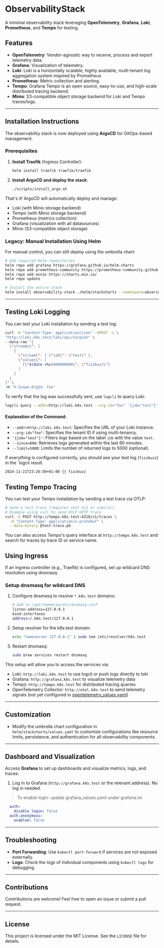 # ObservabilityStack

A minimal observability stack leveraging **OpenTelemetry**, **Grafana**, **Loki**, **Prometheus**, and **Tempo** for testing.

## Features
- **OpenTelemetry**: Vendor-agnostic way to receive, process and export telemetry data.
- **Grafana**: Visualization of telemetry.
- **Loki**: Loki is a horizontally scalable, highly available, multi-tenant log aggregation system inspired by Prometheus
- **Prometheus**: Metric collection and alerting.
- **Tempo**: Grafana Tempo is an open source, easy-to-use, and high-scale distributed tracing backend.
- **Minio**: S3-compatible object storage backend for Loki and Tempo traces/logs.

---

## Installation Instructions

The observability stack is now deployed using **ArgoCD** for GitOps-based management.

### Prerequisites

1. **Install Traefik** (Ingress Controller):
   ```bash
   helm install traefik traefik/traefik
   ```

2. **Install ArgoCD and deploy the stack**:
   ```bash
   ./scripts/install_argo.sh
   ```

That's it! ArgoCD will automatically deploy and manage:
- Loki (with Minio storage backend)
- Tempo (with Minio storage backend) 
- Prometheus (metrics collection)
- Grafana (visualization with all datasources)
- Minio (S3-compatible object storage)

### Legacy: Manual Installation Using Helm

For manual control, you can still deploy using the umbrella chart:

```bash
# Add required Helm repositories
helm repo add grafana https://grafana.github.io/helm-charts
helm repo add prometheus-community https://prometheus-community.github.io/helm-charts
helm repo add minio https://charts.min.io/
helm repo update

# Install the entire stack
helm install observability-stack ./helm/stackcharts --namespace=observability-lab --create-namespace
```

---

## Testing Loki Logging

You can test your Loki installation by sending a test log:

```bash
curl -H "Content-Type: application/json" -XPOST -s \
"http://loki.k8s.test/loki/api/v1/push" \
--data-raw "{
  \"streams\": [
    {
      \"stream\": { \"job\": \"test\" },
      \"values\": [
        [\"$(date +%s)000000000\", \"fizzbuzz\"]
      ]
    }
  ]
}" \
-H "X-Scope-OrgId: foo"
```

To verify that the log was successfully sent, use `logcli` to query Loki:

```bash
logcli query --addr=http://loki.k8s.test --org-id="foo" '{job="test"}' --limit=5000 --since=60m
```

#### Explanation of the Command:
- `--addr=http://loki.k8s.test`: Specifies the URL of your Loki instance.
- `--org-id="foo"`: Specifies the tenant ID if using multi-tenancy.
- `'{job="test"}'`: Filters logs based on the label `job` with the value `test`.
- `--since=60m`: Retrieves logs generated within the last 60 minutes.
- `--limit=5000`: Limits the number of returned logs to 5000 (optional).

If everything is configured correctly, you should see your test log (`fizzbuzz`) in the `logcli result.
```bash
2024-11-21T23:26:50+01:00 {} fizzbuzz
```

## Testing Tempo Tracing

You can test your Tempo installation by sending a test trace via OTLP:

```bash
# Send a test trace (requires otel CLI or similar)
# Example using curl to send OTLP HTTP trace
curl -X POST http://tempo.k8s.test:4318/v1/traces \
  -H "Content-Type: application/x-protobuf" \
  --data-binary @test-trace.pb
```

You can also access Tempo's query interface at `http://tempo.k8s.test` and search for traces by trace ID or service name.

## Using Ingress

If an ingress controller (e.g., Traefik) is configured, set up wildcard DNS resolution using dnsmasq:

### Setup dnsmasq for wildcard DNS

1. Configure dnsmasq to resolve `*.k8s.test` domains:
   ```bash
   # Add to /opt/homebrew/etc/dnsmasq.conf
   listen-address=127.0.0.1
   bind-interfaces
   address=/.k8s.test/127.0.0.1
   ```

2. Setup resolver for the k8s.test domain:
   ```bash
   echo "nameserver 127.0.0.1" | sudo tee /etc/resolver/k8s.test
   ```

3. Restart dnsmasq:
   ```bash
   sudo brew services restart dnsmasq
   ```

This setup will allow you to access the services via:

- Loki: `http://loki.k8s.test` to use logcli or push logs directly to loki
- Grafana: `http://grafana.k8s.test` to visualize telemetry data
- Tempo: `http://tempo.k8s.test` for distributed tracing queries
- OpenTelemetry Collector: `http://otel.k8s.test` to send telemetry signals (not yet configured in [opentelemetry_values.yaml](opentelemetry_values.yaml))

---

## Customization

- Modify the umbrella chart configuration in `helm/stackcharts/values.yaml` to customize configurations like resource limits, persistence, and authentication for all observability components.

---

## Dashboard and Visualization

Access **Grafana** to set up dashboards and visualize metrics, logs, and traces:

1. Log in to Grafana (`http://grafana.k8s.test` or the relevant address). No log in needed.


>To enable login:
update grafana_values.yaml under grafana.ini
```yaml
  auth:
    disable_login: false
  auth.anonymous:
    enabled: false
```
---

## Troubleshooting

- **Port Forwarding**: Use `kubectl port-forward` if services are not exposed externally.
- **Logs**: Check the logs of individual components using `kubectl logs` for debugging.

---

## Contributions

Contributions are welcome! Feel free to open an issue or submit a pull request.

---

## License

This project is licensed under the MIT License. See the `LICENSE` file for details.